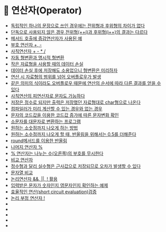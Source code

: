 # 📌 연산자(Operator)
* [독립적인 하나의 문장으로 쓰인 경우에는 전위형과 후위형의 차이가 없다](https://github.com/thdqudgns/standard/blob/main/Standard/src/standard/chapter03/OperatorEx01.java)
* [단독으로 사용되지 않은 경우 전위형(++i)과 후위형(i++)의 결과는 다르다](https://github.com/thdqudgns/standard/blob/main/Standard/src/standard/chapter03/OperatorEx02.java)
* [메서드 호출에 증감연산자가 사용된 예](https://github.com/thdqudgns/standard/blob/main/Standard/src/standard/chapter03/OperatorEx03.java)
* [부호 연산자 +, -](https://github.com/thdqudgns/standard/blob/main/Standard/src/standard/chapter03/OperatorEx04.java)
* [사칙연산자 + - * /](https://github.com/thdqudgns/standard/blob/main/Standard/src/standard/chapter03/OperatorEx05.java)
* [자동 형변환과 명시적 형변환](https://github.com/thdqudgns/standard/blob/main/Standard/src/standard/chapter03/OperatorEx06.java)
* [작은 자료형을 사용할 때의 데이터 손실](https://github.com/thdqudgns/standard/blob/main/Standard/src/standard/chapter03/OperatorEx07.java)
* [데이터 손실 후에 저장해도 소용없으니 형변환은 미리하자](https://github.com/thdqudgns/standard/blob/main/Standard/src/standard/chapter03/OperatorEx08.java)
* [연산 시 자료형의 범위를 넘어 오버플로우가 발생](https://github.com/thdqudgns/standard/blob/main/Standard/src/standard/chapter03/OperatorEx09.java)
* [같은 의미의 식이라도 오버플로우 때문에 연산의 순서에 따라 다른 결과를 얻을 수 있다](https://github.com/thdqudgns/standard/blob/main/Standard/src/standard/chapter03/OperatorEx10.java)
* [사칙연산의 피연산자로 문자도 가능하다](https://github.com/thdqudgns/standard/blob/main/Standard/src/standard/chapter03/OperatorEx11.java)
* [저장은 정수로 되지만 출력은 저장했던 자료형대로 char형으로 나온다](https://github.com/thdqudgns/standard/blob/main/Standard/src/standard/chapter03/OperatorEx12.java)
* [컴파일러가 미리 계산할 수 있는 경우와 없는 경우](https://github.com/thdqudgns/standard/blob/main/Standard/src/standard/chapter03/OperatorEx13.java)
* [문자의 코드값을 이용한 코드값 증가에 따른 문자변화 확인](https://github.com/thdqudgns/standard/blob/main/Standard/src/standard/chapter03/OperatorEx14.java)
* [소문자를 대문자로 변환하는 프로그램](https://github.com/thdqudgns/standard/blob/main/Standard/src/standard/chapter03/OperatorEx15.java)
* [원하는 소숫점까지 나오게 하는 방법](https://github.com/thdqudgns/standard/blob/main/Standard/src/standard/chapter03/OperatorEx16.java)
* [원하는 소수점까지 나오게 할 때, 반올림을 위해서는 0.5를 더해준다](https://github.com/thdqudgns/standard/blob/main/Standard/src/standard/chapter03/OperatorEx17.java)
* [round메서드를 이용한 반올림](https://github.com/thdqudgns/standard/blob/main/Standard/src/standard/chapter03/OperatorEx18.java)
* [나머지 연산자 %](https://github.com/thdqudgns/standard/blob/main/Standard/src/standard/chapter03/OperatorEx19.java)
* [% 연산자는 나누는 수(오른쪽)의 부호를 무시한다](https://github.com/thdqudgns/standard/blob/main/Standard/src/standard/chapter03/OperatorEx20.java)
* [비교 연산자](https://github.com/thdqudgns/standard/blob/main/Standard/src/standard/chapter03/OperatorEx21.java)
* [정수형과 달리 실수형은 근사값으로 저장되므로 오차가 발생할 수 있다](https://github.com/thdqudgns/standard/blob/main/Standard/src/standard/chapter03/OperatorEx22.java)
* [문자열 비교](https://github.com/thdqudgns/standard/blob/main/Standard/src/standard/chapter03/OperatorEx23.java)
* [논리연산자 &&, ||, ! 활용](https://github.com/thdqudgns/standard/blob/main/Standard/src/standard/chapter03/OperatorEx24.java)
* [입력받은 문자가 숫자인지 영문자인지 확인하는 예제](https://github.com/thdqudgns/standard/blob/main/Standard/src/standard/chapter03/OperatorEx25.java)
* [효율적인 연산(short circuit evaluation)검증](https://github.com/thdqudgns/standard/blob/main/Standard/src/standard/chapter03/OperatorEx26.java)
* [논리 부정 연산자 !](https://github.com/thdqudgns/standard/blob/main/Standard/src/standard/chapter03/OperatorEx27.java)
* [](https://github.com/thdqudgns/standard/blob/main/Standard/src/standard/chapter03/OperatorEx28.java)
* [](https://github.com/thdqudgns/standard/blob/main/Standard/src/standard/chapter03/OperatorEx29.java)
* [](https://github.com/thdqudgns/standard/blob/main/Standard/src/standard/chapter03/OperatorEx30.java)
* [](https://github.com/thdqudgns/standard/blob/main/Standard/src/standard/chapter03/OperatorEx31.java)
* [](https://github.com/thdqudgns/standard/blob/main/Standard/src/standard/chapter03/OperatorEx32.java)
